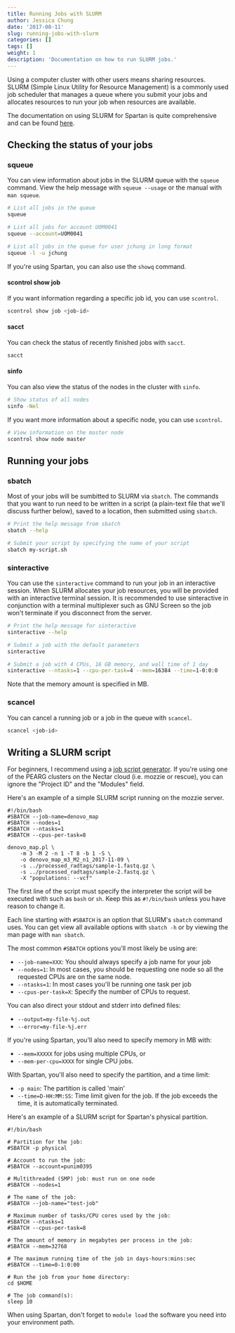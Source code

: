 ```yaml
---
title: Running Jobs with SLURM
author: Jessica Chung
date: '2017-08-11'
slug: running-jobs-with-slurm
categories: []
tags: []
weight: 1
description: 'Documentation on how to run SLURM jobs.'
---
```



Using a computer cluster with other users means sharing resources. SLURM 
(Simple Linux Utility for Resource Management) is a commonly used job scheduler
that manages a queue where you submit your jobs and allocates
resources to run your job when resources are available.

The documentation on using SLURM for Spartan is quite 
comprehensive and can be found
[here](https://dashboard.hpc.unimelb.edu.au/job_submission/).


## Checking the status of your jobs

### squeue

You can view information about jobs in the SLURM queue with the `squeue`
command. View the help message with `squeue --usage` or the manual with 
`man squeue`.

```bash
# List all jobs in the queue
squeue

# List all jobs for account UOM0041
squeue --account=UOM0041

# List all jobs in the queue for user jchung in long format
squeue -l -u jchung
```

If you're using Spartan, you can also use the `showq` command.

#### scontrol show job

If you want information regarding a specific job id, you can use `scontrol`.

```bash
scontrol show job <job-id>
```

#### sacct

You can check the status of recently finished jobs with `sacct`.

```bash
sacct
```

#### sinfo

You can also view the status of the nodes in the cluster with `sinfo`.

```bash
# Show status of all nodes
sinfo -Nel
```

If you want more information about a specific node, you can use `scontrol`.

```bash
# View information on the master node
scontrol show node master
```


## Running your jobs

### sbatch

Most of your jobs will be sumbitted to SLURM via `sbatch`. The commands that
you want to run need to be written in a script (a plain-text file that we'll
discuss further below), saved to a location, then submitted using `sbatch`.

```bash
# Print the help message from sbatch
sbatch --help

# Submit your script by specifying the name of your script
sbatch my-script.sh
```

### sinteractive

You can use the `sinteractive` command to run your job in an interactive
session. When SLURM allocates your job resources, you will be provided with
an interactive terminal session. It is recommended to use sinteractive in
conjunction with a terminal multiplexer such as GNU Screen so the job won't
terminate if you disconnect from the server.

```bash
# Print the help message for sinteractive
sinteractive --help

# Submit a job with the default parameters
sinteractive

# Submit a job with 4 CPUs, 16 GB memory, and wall time of 1 day
sinteractive --ntasks=1 --cpu-per-task=4 --mem=16384 --time=1-0:0:0
```

Note that the memory amount is specified in MB.

### scancel

You can cancel a running job or a job in the queue with `scancel`.

```bash
scancel <job-id>
```

## Writing a SLURM script

For beginners, I recommend using a 
[job script generator](https://dashboard.hpc.unimelb.edu.au/forms/script_generator/).
If you're using one of the PEARG clusters on the Nectar cloud (i.e. mozzie or 
rescue), you can ignore the "Project ID" and the "Modules" field.

Here's an example of a simple SLURM script running on the mozzie server.

```text
#!/bin/bash
#SBATCH --job-name=denovo_map
#SBATCH --nodes=1
#SBATCH --ntasks=1
#SBATCH --cpus-per-task=8

denovo_map.pl \
    -m 3 -M 2 -n 1 -T 8 -b 1 -S \
    -o denovo_map_m3_M2_n1_2017-11-09 \
    -s ../processed_radtags/sample-1.fastq.gz \
    -s ../processed_radtags/sample-2.fastq.gz \
    -X "populations: --vcf"
```

The first line of the script must specify the interpreter the script will be
executed with such as `bash` or `sh`. Keep this as `#!/bin/bash` unless you
have reason to change it.

Each line starting with `#SBATCH` is an option that SLURM's `sbatch` command 
uses. You can get view all available options with `sbatch -h` or by viewing 
the man page with `man sbatch`.

The most common `#SBATCH` options you'll most likely be using are:

* `--job-name=XXX`: You should always specify a job name for your job
* `--nodes=1`: In most cases, you should be requesting one node so all the
  requested CPUs are on the same node.
* `--ntasks=1`: In most cases you'll be running one task per job
* `--cpus-per-task=X`: Specify the number of CPUs to request.

You can also direct your stdout and stderr into defined files:

* `--output=my-file-%j.out`
* `--error=my-file-%j.err`

If you're using Spartan, you'll also need to specify memory in MB with:

* `--mem=XXXXX` for jobs using multiple CPUs, or
* `--mem-per-cpu=XXXX` for single CPU jobs.

With Spartan, you'll also need to specify the partition, and a time limit:

* `-p main`: The partition is called 'main'
* `--time=D-HH:MM:SS`: Time limit given for the job. If the job exceeds the time,
   it is automatically terminated.

Here's an example of a SLURM script for Spartan's physical partition.

```text
#!/bin/bash

# Partition for the job:
#SBATCH -p physical

# Account to run the job:
#SBATCH --account=punim0395

# Multithreaded (SMP) job: must run on one node
#SBATCH --nodes=1

# The name of the job:
#SBATCH --job-name="test-job"

# Maximum number of tasks/CPU cores used by the job:
#SBATCH --ntasks=1
#SBATCH --cpus-per-task=8

# The amount of memory in megabytes per process in the job:
#SBATCH --mem=32768

# The maximum running time of the job in days-hours:mins:sec
#SBATCH --time=0-1:0:00

# Run the job from your home directory:
cd $HOME

# The job command(s):
sleep 10
```

When using Spartan, don't forget to `module load` the software you
need into your environment path.
